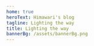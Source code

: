 ```yaml
---
home: true
heroText: Himawari's blog
tagline: Lighting the way
title: Lighting the way
bannerBg: /assets/bannerBg.png
---
```

